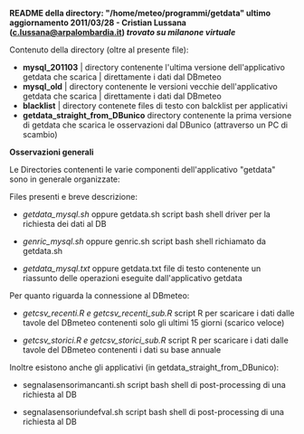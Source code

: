 **README della directory: "/home/meteo/programmi/getdata"
ultimo aggiornamento 2011/03/28 - Cristian Lussana (c.lussana@arpalombardia.it)
_trovato su milanone virtuale_**

Contenuto della directory (oltre al presente file):
+ **mysql_201103**
|  directory contenente l'ultima versione dell'applicativo getdata che scarica
|  direttamente i dati dal DBmeteo
+ **mysql_old**
|  directory contenente le versioni vecchie dell'applicativo getdata che scarica
|  direttamente i dati dal DBmeteo
+ **blacklist**
|  directory contenete files di testo con balcklist per applicativi
+ **getdata_straight_from_DBunico**
   directory contenente la prima versione di getdata che scarica le osservazioni
   dal DBunico (attraverso un PC di scambio)

**Osservazioni generali**

Le Directories contenenti le varie componenti dell'applicativo "getdata" sono 
in generale organizzate:

Files presenti e breve descrizione:

- _getdata_mysql.sh_ oppure getdata.sh
     script bash shell driver per la richiesta dei dati al DB

- _genric_mysql.sh_ oppure genric.sh
     script bash shell richiamato da getdata.sh

- _getdata_mysql.txt_ oppure getdata.txt
     file di testo contenente un riassunto delle operazioni eseguite 
     dall'applicativo getdata


Per quanto riguarda la connessione al DBmeteo:

- _getcsv_recenti.R e getcsv_recenti_sub.R_
     script R per scaricare i dati dalle tavole del DBmeteo contenenti
     solo gli ultimi 15 giorni (scarico veloce)

- _getcsv_storici.R e getcsv_storici_sub.R_
     script R per scaricare i dati dalle tavole del DBmeteo contenenti
     i dati su base annuale

Inoltre esistono anche gli applicativi (in getdata_straight_from_DBunico):

- segnalasensorimancanti.sh
     script bash shell di post-processing di una richiesta al DB

- segnalasensoriundefval.sh
     script bash shell di post-processing di una richiesta al DB

